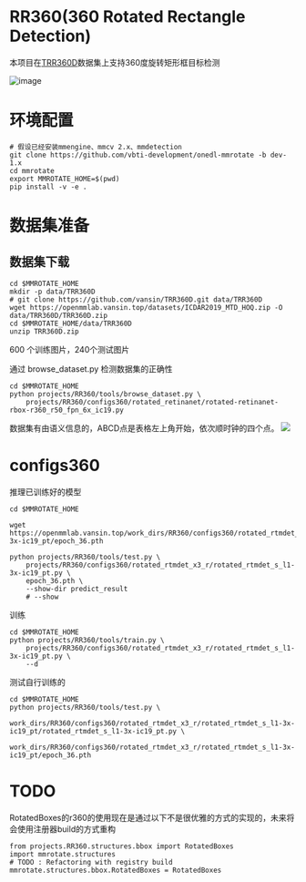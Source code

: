 # RR360(360 Rotated Rectangle Detection)

本项目在[TRR360D](https://paperswithcode.com/dataset/trr360d)数据集上支持360度旋转矩形框目标检测

![image](https://user-images.githubusercontent.com/25839884/221288868-1bb8c3e5-818c-4228-b2dc-8dcfd33e7025.png)

# 环境配置

```shell
# 假设已经安装mmengine、mmcv 2.x、mmdetection
git clone https://github.com/vbti-development/onedl-mmrotate -b dev-1.x
cd mmrotate
export MMROTATE_HOME=$(pwd)
pip install -v -e .
```

# 数据集准备

## 数据集下载

```shell
cd $MMROTATE_HOME
mkdir -p data/TRR360D
# git clone https://github.com/vansin/TRR360D.git data/TRR360D
wget https://openmmlab.vansin.top/datasets/ICDAR2019_MTD_HOQ.zip -O data/TRR360D/TRR360D.zip
cd $MMROTATE_HOME/data/TRR360D
unzip TRR360D.zip
```

600 个训练图片，240个测试图片

通过 browse_dataset.py 检测数据集的正确性

```shell
cd $MMROTATE_HOME
python projects/RR360/tools/browse_dataset.py \
    projects/RR360/configs360/rotated_retinanet/rotated-retinanet-rbox-r360_r50_fpn_6x_ic19.py
```

数据集有由语义信息的，ABCD点是表格左上角开始，依次顺时钟的四个点。
![](https://cdn.vansin.top//picgo/3e4a042cd4b4725c4ae05aa7471467e.png)

# configs360

推理已训练好的模型

```shell
cd $MMROTATE_HOME

wget https://openmmlab.vansin.top/work_dirs/RR360/configs360/rotated_rtmdet_x3_r/rotated_rtmdet_s_l1-3x-ic19_pt/epoch_36.pth

python projects/RR360/tools/test.py \
    projects/RR360/configs360/rotated_rtmdet_x3_r/rotated_rtmdet_s_l1-3x-ic19_pt.py \
    epoch_36.pth \
    --show-dir predict_result
    # --show

```

训练

```shell
cd $MMROTATE_HOME
python projects/RR360/tools/train.py \
    projects/RR360/configs360/rotated_rtmdet_x3_r/rotated_rtmdet_s_l1-3x-ic19_pt.py \
    --d
```

测试自行训练的

```shell
cd $MMROTATE_HOME
python projects/RR360/tools/test.py \
    work_dirs/RR360/configs360/rotated_rtmdet_x3_r/rotated_rtmdet_s_l1-3x-ic19_pt/rotated_rtmdet_s_l1-3x-ic19_pt.py \
    work_dirs/RR360/configs360/rotated_rtmdet_x3_r/rotated_rtmdet_s_l1-3x-ic19_pt/epoch_36.pth
```

# TODO

RotatedBoxes的r360的使用现在是通过以下不是很优雅的方式的实现的，未来将会使用注册器build的方式重构

```
from projects.RR360.structures.bbox import RotatedBoxes
import mmrotate.structures
# TODO : Refactoring with registry build
mmrotate.structures.bbox.RotatedBoxes = RotatedBoxes
```
